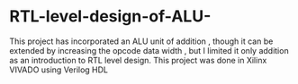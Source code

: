 # RTL-level-design-of-ALU-
This project has incorporated an ALU unit of addition , though it can be extended by increasing the opcode data width , but I limited it only addition as an introduction to RTL level design.  This project was done in Xilinx VIVADO using Verilog HDL
